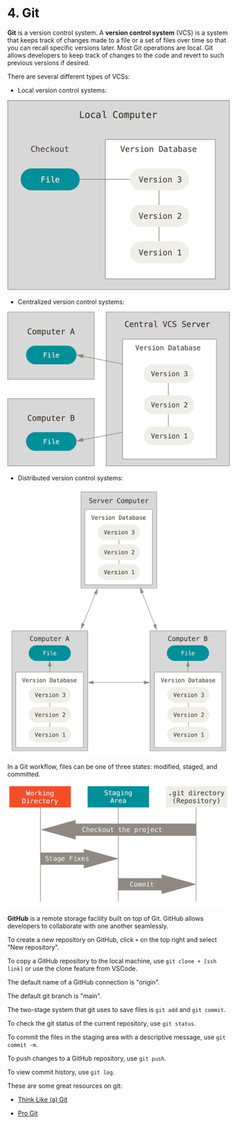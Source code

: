 # 4. Git

**Git** is a version control system. A **version control system** (VCS) is a system that keeps track of changes made to a file or a set of files over time so that you can recall specific versions later. Most Git operations are local. Git allows developers to keep track of changes to the code and revert to such previous versions if desired.

There are several different types of VCSs:

- Local version control systems:

![alt text](/Images/image-3.png)

- Centralized version control systems:

![alt text](/Images/image-4.png)

- Distributed version control systems:

![alt text](/Images/image-5.png)

In a Git workflow, files can be one of three states: modified, staged, and committed.

![alt text](/Images/image-6.png)

**GitHub** is a remote storage facility built on top of Git. GitHub allows developers to collaborate with one another seamlessly.

To create a new repository on GitHub, click `+` on the top right and select "New repository".

To copy a GitHub repository to the local machine, use `git clone + [ssh link]` or use the clone feature from VSCode.

The default name of a GitHub connection is "origin".

The default git branch is "main".

The two-stage system that git uses to save files is `git add` and `git commit`.

To check the git status of the current repository, use `git status`.

To commit the files in the staging area with a descriptive message, use `git commit -m`.

To push changes to a GitHub repository, use `git push`.

To view commit history, use `git log`.

These are some great resources on git:

- [Think Like (a) Git](https://think-like-a-git.net/)

- [Pro Git](https://git-scm.com/book/en/v2)
